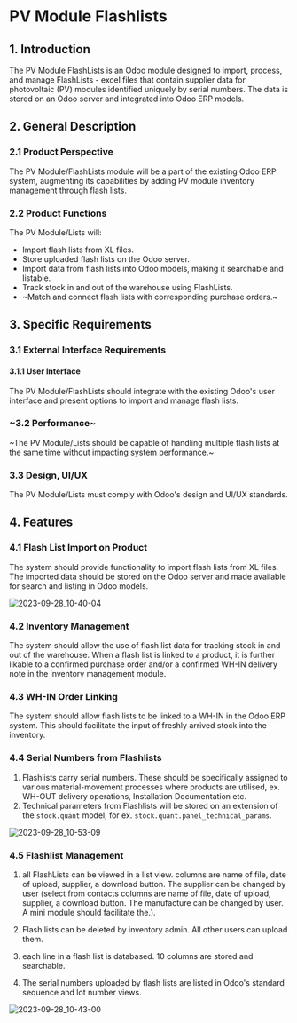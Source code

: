 # PV Module Flashlists

## 1. Introduction

The PV Module FlashLists is an Odoo module designed to import, process, and manage FlashLists - excel files that contain supplier data for photovoltaic (PV) modules identified uniquely by serial numbers. The data is stored on an Odoo server and integrated into Odoo ERP models.

## 2. General Description

### 2.1 Product Perspective

The PV Module/FlashLists module will be a part of the existing Odoo ERP system, augmenting its capabilities by adding PV module inventory management through flash lists.

### 2.2 Product Functions

The PV Module/Lists will:

- Import flash lists from XL files.
- Store uploaded flash lists on the Odoo server.
- Import data from flash lists into Odoo models, making it searchable and listable.
- Track stock in and out of the warehouse using FlashLists.
- ~Match and connect flash lists with corresponding purchase orders.~

## 3. Specific Requirements

### 3.1 External Interface Requirements

#### 3.1.1 User Interface

The PV Module/FlashLists should integrate with the existing Odoo's user interface and present options to import and manage flash lists.

### ~3.2 Performance~

~The PV Module/Lists should be capable of handling multiple flash lists at the same time without impacting system performance.~

### 3.3 Design, UI/UX

The PV Module/Lists must comply with Odoo's design and UI/UX standards.

## 4. Features

### 4.1 Flash List Import on Product 

The system should provide functionality to import flash lists from XL files. The imported data should be stored on the Odoo server and made available for search and listing in Odoo models.

![2023-09-28_10-40-04](https://github.com/euroblaze/flashlist/assets/7826363/db8dcc61-0ca4-46ee-b9be-717994bed8ee)


### 4.2 Inventory Management

The system should allow the use of flash list data for tracking stock in and out of the warehouse. When a flash list is linked to a product, it is further likable to a confirmed purchase order and/or a confirmed WH-IN delivery note in the inventory management module.

### 4.3 WH-IN Order Linking

The system should allow flash lists to be  linked to a WH-IN in the Odoo ERP system. This should facilitate the input of freshly arrived stock into the inventory.

### 4.4 Serial Numbers from Flashlists

1. Flashlists carry serial numbers. These should be specifically assigned to various material-movement processes where products are utilised, ex. WH-OUT delivery operations, Installation Documentation etc.
2. Technical parameters from Flashlists will be stored on an extension of the `stock.quant` model, for ex. `stock.quant.panel_technical_params`.

![2023-09-28_10-53-09](https://github.com/euroblaze/flashlist/assets/7826363/a85c4dad-689a-4d4b-89a7-1754874fef44)


### 4.5 Flashlist Management 

1. all FlashLists can be viewed in a list view. columns are name of file, date of upload, supplier, a download button. The supplier can be changed by user (select from contacts columns are name of file, date of upload, supplier, a download button. The manufacture can be changed by user. A mini module should facilitate the.).

2. Flash lists can be deleted by inventory admin. All other users can upload them.

3. each line in a flash list is databased. 10 columns are stored and searchable.

4. The serial numbers uploaded by flash lists are listed in Odoo's standard sequence and lot number views. 

![2023-09-28_10-43-00](https://github.com/euroblaze/flashlist/assets/7826363/39766b81-0e92-4cec-b771-0efd749f9338)
